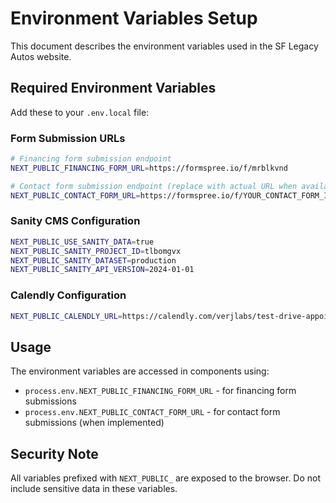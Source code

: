 # Environment Variables Setup

This document describes the environment variables used in the SF Legacy Autos website.

## Required Environment Variables

Add these to your `.env.local` file:

### Form Submission URLs
```bash
# Financing form submission endpoint
NEXT_PUBLIC_FINANCING_FORM_URL=https://formspree.io/f/mrblkvnd

# Contact form submission endpoint (replace with actual URL when available)
NEXT_PUBLIC_CONTACT_FORM_URL=https://formspree.io/f/YOUR_CONTACT_FORM_ID
```

### Sanity CMS Configuration
```bash
NEXT_PUBLIC_USE_SANITY_DATA=true
NEXT_PUBLIC_SANITY_PROJECT_ID=tlbomgvx
NEXT_PUBLIC_SANITY_DATASET=production
NEXT_PUBLIC_SANITY_API_VERSION=2024-01-01
```

### Calendly Configuration
```bash
NEXT_PUBLIC_CALENDLY_URL=https://calendly.com/verjlabs/test-drive-appointment
```

## Usage

The environment variables are accessed in components using:
- `process.env.NEXT_PUBLIC_FINANCING_FORM_URL` - for financing form submissions
- `process.env.NEXT_PUBLIC_CONTACT_FORM_URL` - for contact form submissions (when implemented)

## Security Note

All variables prefixed with `NEXT_PUBLIC_` are exposed to the browser. Do not include sensitive data in these variables.
